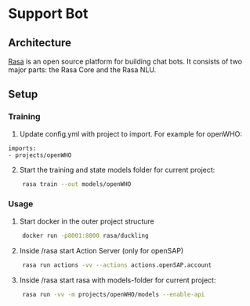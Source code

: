 # Support Bot

## Architecture

[Rasa](https://rasa.com/) is an open source platform for building chat bots. It consists of two major parts: the Rasa Core and the Rasa NLU. 

## Setup

### Training

1. Update config.yml with project to import. For example for openWHO:

```
imports:
- projects/openWHO
```

2. Start the training and state models folder for current project:

```sh
    rasa train --out models/openWHO
```

### Usage

1. Start docker in the outer project structure

```sh
    docker run -p8001:8000 rasa/duckling
```

2. Inside /rasa start Action Server (only for openSAP)

```sh
    rasa run actions -vv --actions actions.openSAP.account
```

3. Inside /rasa start rasa with models-folder for current project:

```sh
    rasa run -vv -m projects/openWHO/models --enable-api
```
